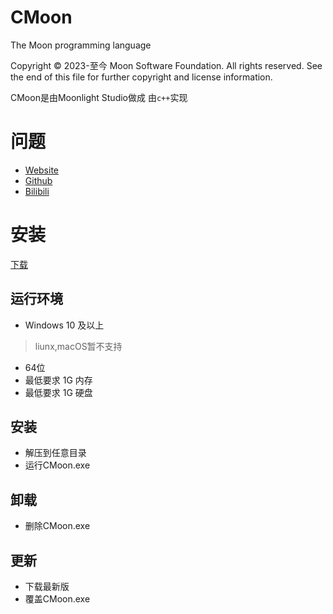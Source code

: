 # CMoon
The Moon programming language

Copyright © 2023-至今 Moon Software Foundation. All rights reserved.
See the end of this file for further copyright and license information.

CMoon是由Moonlight Studio做成
由`c++`实现

# 问题
- [Website](www.moon.top)
- [Github](https://github.com/MCMoonlight/CMoon/)
- [Bilibili](https://space.bilibili.com/1582724340/)
# 安装
 [下载](https://github.com/MCMoonlight/CMoon/releases)
## 运行环境
- Windows 10 及以上
> liunx,macOS暂不支持
- 64位
- 最低要求 1G 内存
- 最低要求 1G 硬盘

## 安装
- 解压到任意目录
- 运行CMoon.exe
## 卸载
- 删除CMoon.exe

## 更新
- 下载最新版
- 覆盖CMoon.exe